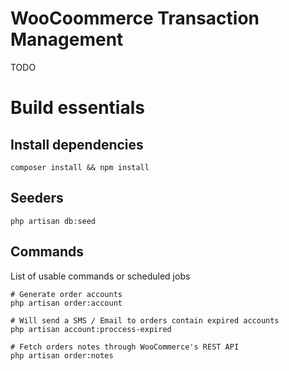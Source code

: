 # WooCoommerce Transaction Management
TODO

# Build essentials

## Install dependencies
```
composer install && npm install

```

## Seeders
```
php artisan db:seed
```
## Commands 
List of usable commands or scheduled jobs
```
# Generate order accounts
php artisan order:account

# Will send a SMS / Email to orders contain expired accounts
php artisan account:proccess-expired

# Fetch orders notes through WooCommerce's REST API 
php artisan order:notes
```

